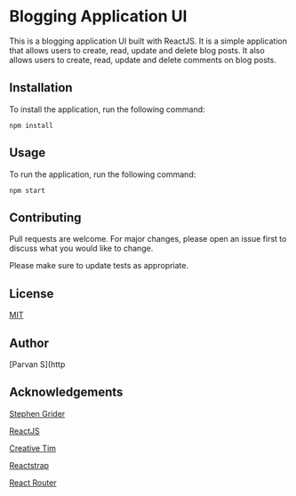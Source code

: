 # Blogging Application UI
This is a blogging application UI built with ReactJS. It is a simple application that allows users to create, read, update and delete blog posts. It also allows users to create, read, update and delete comments on blog posts.

## Installation
To install the application, run the following command:
```
npm install
```

## Usage
To run the application, run the following command:
```
npm start
```

## Contributing
Pull requests are welcome. For major changes, please open an issue first to discuss what you would like to change.

Please make sure to update tests as appropriate.

## License
[MIT](https://choosealicense.com/licenses/mit/)

## Author
[Parvan S](http

## Acknowledgements
[Stephen Grider](https://parvans.github.io/)

[ReactJS](https://reactjs.org/)

[Creative Tim](https://www.creative-tim.com/)

[Reactstrap](https://reactstrap.github.io/)

[React Router](https://reacttraining.com/react-router/web/guides/quick-start)

